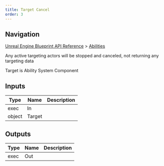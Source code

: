 ```yaml
---
title: Target Cancel
order: 3
---
```

## Navigation

[Unreal Engine Blueprint API Reference](https://dev.epicgames.com/documentation/en-us/unreal-engine/BlueprintAPI) > [Abilities](https://dev.epicgames.com/documentation/en-us/unreal-engine/BlueprintAPI/Abilities)

Any active targeting actors will be stopped and canceled, not returning any targeting data

Target is Ability System Component

## Inputs

| Type | Name | Description |
| --- | --- | --- |
| exec | In |  |
| object | Target |  |

## Outputs

| Type | Name | Description |
| --- | --- | --- |
| exec | Out |  |
